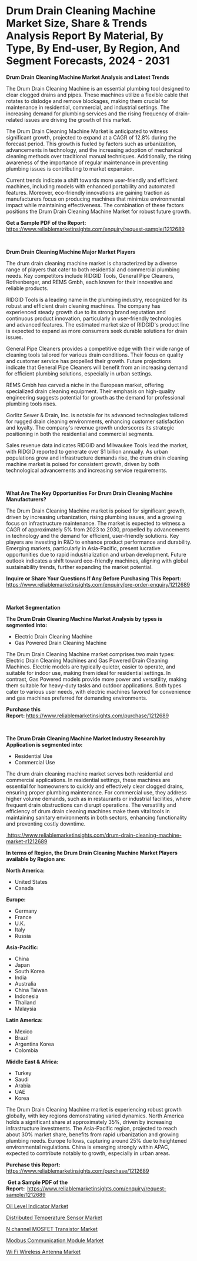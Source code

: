 <p><h1>Drum Drain Cleaning Machine Market Size, Share & Trends Analysis Report By Material, By Type, By End-user, By Region, And Segment Forecasts, 2024 - 2031</h1></p><p><strong>Drum Drain Cleaning Machine Market Analysis and Latest Trends</strong></p>
<p><p>The Drum Drain Cleaning Machine is an essential plumbing tool designed to clear clogged drains and pipes. These machines utilize a flexible cable that rotates to dislodge and remove blockages, making them crucial for maintenance in residential, commercial, and industrial settings. The increasing demand for plumbing services and the rising frequency of drain-related issues are driving the growth of this market.</p><p>The Drum Drain Cleaning Machine Market is anticipated to witness significant growth, projected to expand at a CAGR of 12.8% during the forecast period. This growth is fueled by factors such as urbanization, advancements in technology, and the increasing adoption of mechanical cleaning methods over traditional manual techniques. Additionally, the rising awareness of the importance of regular maintenance in preventing plumbing issues is contributing to market expansion. </p><p>Current trends indicate a shift towards more user-friendly and efficient machines, including models with enhanced portability and automated features. Moreover, eco-friendly innovations are gaining traction as manufacturers focus on producing machines that minimize environmental impact while maintaining effectiveness. The combination of these factors positions the Drum Drain Cleaning Machine Market for robust future growth.</p></p>
<p><strong>Get a Sample PDF of the Report:&nbsp;</strong> <a href="https://www.reliablemarketinsights.com/enquiry/request-sample/1212689?utm_campaign=1340&utm_medium=2&utm_source=Github&utm_content=ia&utm_term=06102024&utm_id=drum-drain-cleaning-machine">https://www.reliablemarketinsights.com/enquiry/request-sample/1212689</a></p>
<p>&nbsp;</p>
<p><strong>Drum Drain Cleaning Machine Major Market Players</strong></p>
<p><p>The drum drain cleaning machine market is characterized by a diverse range of players that cater to both residential and commercial plumbing needs. Key competitors include RIDGID Tools, General Pipe Cleaners, Rothenberger, and REMS Gmbh, each known for their innovative and reliable products.</p><p>RIDGID Tools is a leading name in the plumbing industry, recognized for its robust and efficient drain cleaning machines. The company has experienced steady growth due to its strong brand reputation and continuous product innovation, particularly in user-friendly technologies and advanced features. The estimated market size of RIDGID's product line is expected to expand as more consumers seek durable solutions for drain issues.</p><p>General Pipe Cleaners provides a competitive edge with their wide range of cleaning tools tailored for various drain conditions. Their focus on quality and customer service has propelled their growth. Future projections indicate that General Pipe Cleaners will benefit from an increasing demand for efficient plumbing solutions, especially in urban settings.</p><p>REMS Gmbh has carved a niche in the European market, offering specialized drain cleaning equipment. Their emphasis on high-quality engineering suggests potential for growth as the demand for professional plumbing tools rises.</p><p>Gorlitz Sewer & Drain, Inc. is notable for its advanced technologies tailored for rugged drain cleaning environments, enhancing customer satisfaction and loyalty. The company's revenue growth underscores its strategic positioning in both the residential and commercial segments.</p><p>Sales revenue data indicates RIDGID and Milwaukee Tools lead the market, with RIDGID reported to generate over $1 billion annually. As urban populations grow and infrastructure demands rise, the drum drain cleaning machine market is poised for consistent growth, driven by both technological advancements and increasing service requirements.</p></p>
<p>&nbsp;</p>
<p><strong>What Are The Key Opportunities For Drum Drain Cleaning Machine Manufacturers?</strong></p>
<p><p>The Drum Drain Cleaning Machine market is poised for significant growth, driven by increasing urbanization, rising plumbing issues, and a growing focus on infrastructure maintenance. The market is expected to witness a CAGR of approximately 5% from 2023 to 2030, propelled by advancements in technology and the demand for efficient, user-friendly solutions. Key players are investing in R&D to enhance product performance and durability. Emerging markets, particularly in Asia-Pacific, present lucrative opportunities due to rapid industrialization and urban development. Future outlook indicates a shift toward eco-friendly machines, aligning with global sustainability trends, further expanding the market potential.</p></p>
<p><strong>Inquire or Share Your Questions If Any Before Purchasing This Report:</strong> <a href="https://www.reliablemarketinsights.com/enquiry/pre-order-enquiry/1212689?utm_campaign=1340&utm_medium=2&utm_source=Github&utm_content=ia&utm_term=06102024&utm_id=drum-drain-cleaning-machine">https://www.reliablemarketinsights.com/enquiry/pre-order-enquiry/1212689</a></p>
<p>&nbsp;</p>
<p><strong>Market Segmentation</strong></p>
<p><strong>The Drum Drain Cleaning Machine Market Analysis by types is segmented into:</strong></p>
<p><ul><li>Electric Drain Cleaning Machine</li><li>Gas Powered Drain Cleaning Machine</li></ul></p>
<p><p>The Drum Drain Cleaning Machine market comprises two main types: Electric Drain Cleaning Machines and Gas Powered Drain Cleaning Machines. Electric models are typically quieter, easier to operate, and suitable for indoor use, making them ideal for residential settings. In contrast, Gas Powered models provide more power and versatility, making them suitable for heavy-duty tasks and outdoor applications. Both types cater to various user needs, with electric machines favored for convenience and gas machines preferred for demanding environments.</p></p>
<p><strong>Purchase this Report:&nbsp;</strong><a href="https://www.reliablemarketinsights.com/purchase/1212689?utm_campaign=1340&utm_medium=2&utm_source=Github&utm_content=ia&utm_term=06102024&utm_id=drum-drain-cleaning-machine">https://www.reliablemarketinsights.com/purchase/1212689</a></p>
<p>&nbsp;</p>
<p><strong>The Drum Drain Cleaning Machine Market Industry Research by Application is segmented into:</strong></p>
<p><ul><li>Residential Use</li><li>Commercial Use</li></ul></p>
<p><p>The drum drain cleaning machine market serves both residential and commercial applications. In residential settings, these machines are essential for homeowners to quickly and effectively clear clogged drains, ensuring proper plumbing maintenance. For commercial use, they address higher volume demands, such as in restaurants or industrial facilities, where frequent drain obstructions can disrupt operations. The versatility and efficiency of drum drain cleaning machines make them vital tools in maintaining sanitary environments in both sectors, enhancing functionality and preventing costly downtime.</p></p>
<p><a href="https://www.reliablemarketinsights.com/drum-drain-cleaning-machine-market-r1212689?utm_campaign=1340&utm_medium=2&utm_source=Github&utm_content=ia&utm_term=06102024&utm_id=drum-drain-cleaning-machine">&nbsp;https://www.reliablemarketinsights.com/drum-drain-cleaning-machine-market-r1212689</a></p>
<p><strong>In terms of Region, the Drum Drain Cleaning Machine Market Players available by Region are:</strong></p>
<p>
    <p> <strong> North America: </strong>
        <ul>
            <li>United States</li>
            <li>Canada</li>
        </ul>
        </p> 
    <p> <strong> Europe: </strong>
        <ul>
            <li>Germany</li>
            <li>France</li>
            <li>U.K.</li>
            <li>Italy</li>
            <li>Russia</li>
        </ul>
        </p> 
    <p> <strong> Asia-Pacific: </strong>
        <ul>
            <li>China</li>
            <li>Japan</li>
            <li>South Korea</li>
            <li>India</li>
            <li>Australia</li>
            <li>China Taiwan</li>
            <li>Indonesia</li>
            <li>Thailand</li>
            <li>Malaysia</li>
        </ul>
        </p> 
    <p> <strong> Latin America: </strong>
        <ul>
            <li>Mexico</li>
            <li>Brazil</li>
            <li>Argentina Korea</li>
            <li>Colombia</li>
        </ul>
        </p> 
    <p> <strong> Middle East & Africa: </strong>
        <ul>
            <li>Turkey</li>
            <li>Saudi</li>
            <li>Arabia</li>
            <li>UAE</li>
            <li>Korea</li>
        </ul>
    </p>
    </p>
<p><p>The Drum Drain Cleaning Machine market is experiencing robust growth globally, with key regions demonstrating varied dynamics. North America holds a significant share at approximately 35%, driven by increasing infrastructure investments. The Asia-Pacific region, projected to reach about 30% market share, benefits from rapid urbanization and growing plumbing needs. Europe follows, capturing around 25% due to heightened environmental regulations. China is emerging strongly within APAC, expected to contribute notably to growth, especially in urban areas.</p></p>
<p><strong>Purchase this Report: </strong><a href="https://www.reliablemarketinsights.com/purchase/1212689?utm_campaign=1340&utm_medium=2&utm_source=Github&utm_content=ia&utm_term=06102024&utm_id=drum-drain-cleaning-machine">https://www.reliablemarketinsights.com/purchase/1212689</a></p>
<p>&nbsp;<strong>Get a Sample PDF of the Report:&nbsp;&nbsp;</strong><a href="https://www.reliablemarketinsights.com/enquiry/request-sample/1212689?utm_campaign=1340&utm_medium=2&utm_source=Github&utm_content=ia&utm_term=06102024&utm_id=drum-drain-cleaning-machine">https://www.reliablemarketinsights.com/enquiry/request-sample/1212689</a></p>
<p><strong></strong></p>
<p><p><a href="https://www.linkedin.com/pulse/oil-level-indicator-market-segmentation-geographical-regions-thq4e?utm_campaign=1340&utm_medium=2&utm_source=Github&utm_content=ia&utm_term=06102024&utm_id=drum-drain-cleaning-machine">Oil Level Indicator Market</a></p><p><a href="https://www.linkedin.com/pulse/distributed-temperature-sensor-market-evolution-future-vrpce?utm_campaign=1340&utm_medium=2&utm_source=Github&utm_content=ia&utm_term=06102024&utm_id=drum-drain-cleaning-machine">Distributed Temperature Sensor Market</a></p><p><a href="https://www.linkedin.com/pulse/n-channel-mosfet-transistor-market-industry-trends-forecast-dprpe?utm_campaign=1340&utm_medium=2&utm_source=Github&utm_content=ia&utm_term=06102024&utm_id=drum-drain-cleaning-machine">N channel MOSFET Transistor Market</a></p><p><a href="https://www.linkedin.com/pulse/modbus-communication-module-market-growth-outlook-from-2024-k64ee?utm_campaign=1340&utm_medium=2&utm_source=Github&utm_content=ia&utm_term=06102024&utm_id=drum-drain-cleaning-machine">Modbus Communication Module Market</a></p><p><a href="https://www.linkedin.com/pulse/wi-fi-wireless-antenna-market-size-segmentation-trends-growth-83ede?utm_campaign=1340&utm_medium=2&utm_source=Github&utm_content=ia&utm_term=06102024&utm_id=drum-drain-cleaning-machine">Wi Fi Wireless Antenna Market</a></p></p>